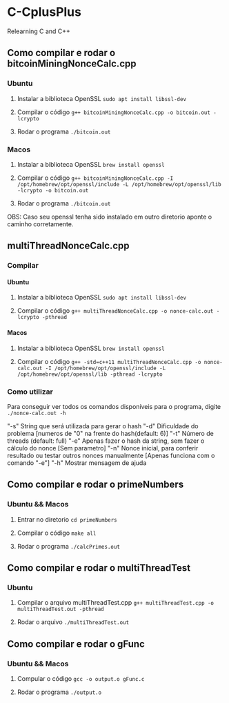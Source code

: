 # C-CplusPlus

Relearning C and C++

## Como compilar e rodar o bitcoinMiningNonceCalc.cpp

### Ubuntu

1. Instalar a biblioteca OpenSSL `sudo apt install libssl-dev`

2. Compilar o código `g++ bitcoinMiningNonceCalc.cpp -o bitcoin.out -lcrypto`

3. Rodar o programa `./bitcoin.out`

### Macos

1. Instalar a biblioteca OpenSSL `brew install openssl`

2. Compilar o código `g++ bitcoinMiningNonceCalc.cpp -I /opt/homebrew/opt/openssl/include -L /opt/homebrew/opt/openssl/lib -lcrypto -o bitcoin.out`

3. Rodar o programa `./bitcoin.out`

OBS: Caso seu openssl tenha sido instalado em outro diretorio aponte o caminho corretamente.

## multiThreadNonceCalc.cpp

### Compilar

#### Ubuntu

1. Instalar a biblioteca OpenSSL `sudo apt install libssl-dev`

2. Compilar o código `g++ multiThreadNonceCalc.cpp -o nonce-calc.out -lcrypto -pthread`

#### Macos

1. Instalar a biblioteca OpenSSL `brew install openssl`

2. Compilar o código `g++ -std=c++11 multiThreadNonceCalc.cpp -o nonce-calc.out -I /opt/homebrew/opt/openssl/include -L /opt/homebrew/opt/openssl/lib -pthread -lcrypto`

### Como utilizar

Para conseguir ver todos os comandos disponíveis para o programa, digite `./nonce-calc.out -h`

"-s" String que será utilizada para gerar o hash
"-d" Dificuldade do problema [numeros de "0" na frente do hash(default: 6)]
"-t" Número de threads (default: full)
"-e" Apenas fazer o hash da string, sem fazer o cálculo do nonce [Sem parametro]
"-n" Nonce inicial, para conferir resultado ou testar outros nonces manualmente [Apenas funciona com o comando "-e"]
"-h" Mostrar mensagem de ajuda

## Como compilar e rodar o primeNumbers

### Ubuntu && Macos

1. Entrar no diretorio `cd primeNumbers`

2. Compilar o código `make all`

3. Rodar o programa `./calcPrimes.out`

## Como compilar e rodar o multiThreadTest

### Ubuntu

1. Compilar o arquivo multiThreadTest.cpp `g++ multiThreadTest.cpp -o multiThreadTest.out -pthread`

2. Rodar o arquivo `./multiThreadTest.out`

## Como compilar e rodar o gFunc

### Ubuntu && Macos

1. Compular o código `gcc -o output.o gFunc.c`

2. Rodar o programa `./output.o`
